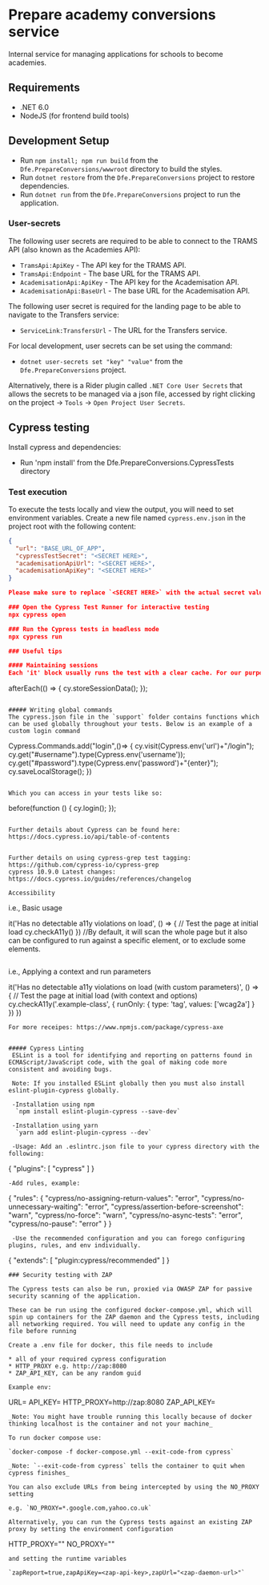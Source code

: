 # Prepare academy conversions service
Internal service for managing applications for schools to become academies.

## Requirements
- .NET 6.0
- NodeJS (for frontend build tools)

## Development Setup

- Run `npm install; npm run build` from the `Dfe.PrepareConversions/wwwroot` directory to build the styles.
- Run `dotnet restore` from the `Dfe.PrepareConversions` project to restore dependencies.
- Run `dotnet run` from the `Dfe.PrepareConversions` project to run the application.

### User-secrets
The following user secrets are required to be able to connect to the TRAMS API (also known as the Academies API):

- `TramsApi:ApiKey` - The API key for the TRAMS API.
- `TramsApi:Endpoint` - The base URL for the TRAMS API.
- `AcademisationApi:ApiKey` - The API key for the Academisation API.
- `AcademisationApi:BaseUrl` - The base URL for the Academisation API.

The following user secret is required for the landing page to be able to navigate to the Transfers service:

- `ServiceLink:TransfersUrl` - The URL for the Transfers service.

For local development, user secrets can be set using the command:
- `dotnet user-secrets set "key" "value"` from the `Dfe.PrepareConversions` project.

Alternatively, there is a Rider plugin called `.NET Core User Secrets` that allows the secrets to be managed via a json file, accessed by right clicking on the project -> `Tools` -> `Open Project User Secrets`.

## Cypress testing

Install cypress and dependencies:
- Run 'npm install' from the Dfe.PrepareConversions.CypressTests directory

### Test execution

To execute the tests locally and view the output, you will need to set environment variables. Create a new file named `cypress.env.json` in the project root with the following content:

```json
{
  "url": "BASE_URL_OF_APP",
  "cypressTestSecret": "<SECRET HERE>",
  "academisationApiUrl": "<SECRET HERE>",
  "academisationApiKey": "<SECRET HERE>"
}

Please make sure to replace `<SECRET HERE>` with the actual secret values in the `cypress.env.json` file before running the tests.

### Open the Cypress Test Runner for interactive testing
npx cypress open

### Run the Cypress tests in headless mode
npx cypress run

### Useful tips

#### Maintaining sessions
Each 'it' block usually runs the test with a clear cache. For our purposes, we may need to maintain the user session to test various scenarios. This can be achieved by adding the following code to your tests:

```
afterEach(() => {
		cy.storeSessionData();
	});
```

##### Writing global commands
The cypress.json file in the `support` folder contains functions which can be used globally throughout your tests. Below is an example of a custom login command

```
Cypress.Commands.add("login",()=> {
	cy.visit(Cypress.env('url')+"/login");
	cy.get("#username").type(Cypress.env('username'));
	cy.get("#password").type(Cypress.env('password')+"{enter}");
	cy.saveLocalStorage();
})

```

Which you can access in your tests like so:

```
before(function () {
	cy.login();
});
```

Further details about Cypress can be found here: https://docs.cypress.io/api/table-of-contents


Further details on using cypress-grep test tagging: https://github.com/cypress-io/cypress-grep
cypress 10.9.0 Latest changes: https://docs.cypress.io/guides/references/changelog

Accessibility
```
i.e.,
Basic usage

it('Has no detectable a11y violations on load', () => {
  // Test the page at initial load
  cy.checkA11y()
})
//By default, it will scan the whole page but it also can be configured to run against a specific element, or to exclude some elements.
```
```
i.e.,
Applying a context and run parameters

it('Has no detectable a11y violations on load (with custom parameters)', () => {
  // Test the page at initial load (with context and options)
  cy.checkA11y('.example-class', {
    runOnly: {
      type: 'tag',
      values: ['wcag2a']
    }
  })
})
```
For more receipes: https://www.npmjs.com/package/cypress-axe


##### Cypress Linting
 ESLint is a tool for identifying and reporting on patterns found in ECMAScript/JavaScript code, with the goal of making code more consistent and avoiding bugs.

 Note: If you installed ESLint globally then you must also install eslint-plugin-cypress globally.

 -Installation using npm
  `npm install eslint-plugin-cypress --save-dev`

 -Installation using yarn
  `yarn add eslint-plugin-cypress --dev`

 -Usage: Add an .eslintrc.json file to your cypress directory with the following:
```
   {
      "plugins": [
      "cypress"
     ]
    }
```
-Add rules, example:
```
  {
    "rules": {
      "cypress/no-assigning-return-values": "error",
      "cypress/no-unnecessary-waiting": "error",
      "cypress/assertion-before-screenshot": "warn",
      "cypress/no-force": "warn",
      "cypress/no-async-tests": "error",
      "cypress/no-pause": "error"
    }
  }
```
 -Use the recommended configuration and you can forego configuring plugins, rules, and env individually.
```
  {
    "extends": [
      "plugin:cypress/recommended"
    ]
  }
```
### Security testing with ZAP

The Cypress tests can also be run, proxied via OWASP ZAP for passive security scanning of the application.

These can be run using the configured docker-compose.yml, which will spin up containers for the ZAP daemon and the Cypress tests, including all networking required. You will need to update any config in the file before running

Create a .env file for docker, this file needs to include

* all of your required cypress configuration
* HTTP_PROXY e.g. http://zap:8080
* ZAP_API_KEY, can be any random guid

Example env:
```
URL=<Enter URL>
API_KEY=<Enter API key>
HTTP_PROXY=http://zap:8080
ZAP_API_KEY=<Enter random guid>
```
_Note: You might have trouble running this locally because of docker thinking localhost is the container and not your machine_

To run docker compose use:

`docker-compose -f docker-compose.yml --exit-code-from cypress`

_Note: `--exit-code-from cypress` tells the container to quit when cypress finishes_

You can also exclude URLs from being intercepted by using the NO_PROXY setting

e.g. `NO_PROXY=*.google.com,yahoo.co.uk`

Alternatively, you can run the Cypress tests against an existing ZAP proxy by setting the environment configuration
```
HTTP_PROXY="<zap-daemon-url>"
NO_PROXY="<list-of-urls-to-ignore>"
```
and setting the runtime variables

`zapReport=true,zapApiKey=<zap-api-key>,zapUrl="<zap-daemon-url>"`
